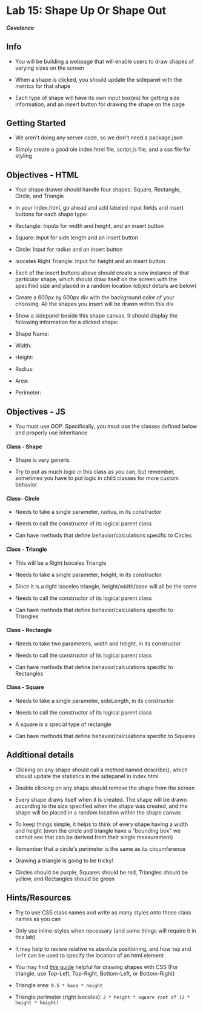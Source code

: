 # Lab 15: Shape Up Or Shape Out

##### Covalence

## Info

* You will be building a webpage that will enable users to draw shapes of varying sizes on the screen

* When a shape is clicked, you should update the sidepanel with the metrics for that shape

* Each type of shape will have its own input box(es) for getting size information, and an insert button for drawing the shape on the page

## Getting Started

* We aren't doing any server code, so we don't need a package.json

* Simply create a good ole index.html file, script.js file, and a css file for styling

## Objectives - HTML

* Your shape drawer should handle four shapes: Square, Rectangle, Circle, and Triangle

* In your index.html, go ahead and add labeled input fields and insert buttons for each shape type:

* Rectangle: Inputs for width and height, and an insert button

* Square: Input for side length and an insert button

* Circle: Input for radius and an insert button

* Isoceles Right Triangle: Input for height and an insert button

* Each of the insert buttons above should create a new instance of that particular shape, which should draw itself on the screen with the specified size and placed in a random location (object details are below)

* Create a 600px by 600px div with the background color of your choosing. All the shapes you insert will be drawn within this div

* Show a sidepanel beside this shape canvas. It should display the following information for a clicked shape:

* Shape Name:

* Width:

* Height:

* Radius:

* Area:

* Perimeter:

## Objectives - JS

* You must use OOP. Specifically, you must use the classes defined below and properly use inheritance

#### Class - Shape

* Shape is very generic

* Try to put as much logic in this class as you can, but remember, sometimes you have to put logic in child classes for more custom behavior

#### Class- Circle

* Needs to take a single parameter, radius, in its constructor

* Needs to call the constructor of its logical parent class

* Can have methods that define behavior/calculations specific to Circles

#### Class - Triangle

* This will be a Right Isoceles Triangle

* Needs to take a single parameter, height, in its constructor

* Since it is a right isoceles triangle, height/width/base will all be the same

* Needs to call the constructor of its logical parent class

* Can have methods that define behavior/calculations specific to Triangles

#### Class - Rectangle

* Needs to take two parameters, width and height, in its constructor

* Needs to call the constructor of its logical parent class

* Can have methods that define behavior/calculations specific to Rectangles

#### Class - Square

* Needs to take a single parameter, sideLength, in its constructor

* Needs to call the constructor of its logical parent class

* A square is a special type of rectangle

* Can have methods that define behavior/calculations specific to Squares

## Additional details

* Clicking on any shape should call a method named describe(), which should update the statistics in the sidepanel in index.html

* Double clicking on any shape should remove the shape from the screen

* Every shape draws itself when it is created. The shape will be drawn according to the size specified when the shape was created, and the shape will be placed in a random location within the shape canvas

* To keep things simple, it helps to think of every shape having a width and height (even the circle and triangle have a "bounding box" we cannot see that can be derived from their single measurement)

* Remember that a circle's perimeter is the same as its circumference

* Drawing a triangle is going to be tricky!

* Circles should be purple, Squares should be red, Triangles should be yellow, and Rectangles should be green

## Hints/Resources

* Try to use CSS class names and write as many styles onto those class names as you can

* Only use inline-styles when necessary (and some things will require it in this lab)

* It may help to review relative vs absolute positioning, and how `top` and `left` can be used to specify the location of an html element

* You may find [this guide](https://css-tricks.com/examples/ShapesOfCSS/) helpful for drawing shapes with CSS (For triangle, use Top-Left, Top-Right, Bottom-Left, or Bottom-Right)

* Triangle area: `0.5 * base * height`

* Triangle perimeter (right isoceles): `2 * height * square root of (2 * height * height)`
